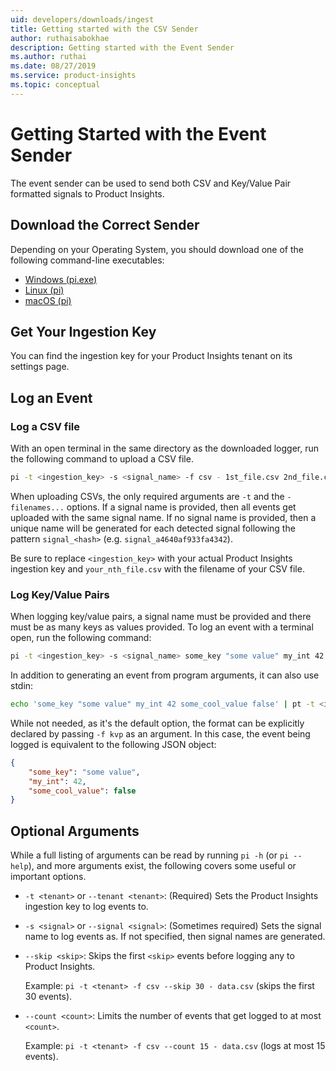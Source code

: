```yaml
---
uid: developers/downloads/ingest
title: Getting started with the CSV Sender
author: ruthaisabokhae
description: Getting started with the Event Sender
ms.author: ruthai
ms.date: 08/27/2019
ms.service: product-insights
ms.topic: conceptual
---
```

# Getting Started with the Event Sender
The event sender can be used to send both CSV and Key/Value Pair formatted signals to Product Insights.


## Download the Correct Sender
Depending on your Operating System, you should download one of the following command-line executables:

* [Windows (pi.exe)](https://download.pi.dynamics.com/sdk/ProductInsightsSenders/EventSender/Windows/pi.exe)
* [Linux (pi)](https://download.pi.dynamics.com/sdk/ProductInsightsSenders/EventSender/Linux/pi)
* [macOS (pi)](https://download.pi.dynamics.com/sdk/ProductInsightsSenders/EventSender/macOS/pi)


## Get Your Ingestion Key
You can find the ingestion key for your Product Insights tenant on its settings page.


## Log an Event

### Log a CSV file
With an open terminal in the same directory as the downloaded logger, run the following command to upload a CSV file.

```bash
pi -t <ingestion_key> -s <signal_name> -f csv - 1st_file.csv 2nd_file.csv ... nth_file.csv
```

When uploading CSVs, the only required arguments are `-t` and the `- filenames...` options. If a signal name is provided, then all events get uploaded with the same signal name. If no signal name is provided, then a unique name will be generated for each detected signal following the pattern `signal_<hash>` (e.g. `signal_a4640af933fa4342`).

Be sure to replace `<ingestion_key>` with your actual Product Insights ingestion key and `your_nth_file.csv` with the filename of your CSV file.


### Log Key/Value Pairs
When logging key/value pairs, a signal name must be provided and there must be as many keys as values provided. To log an event with a terminal open, run the following command:
```bash
pi -t <ingestion_key> -s <signal_name> some_key "some value" my_int 42 some_cool_value false
``` 

In addition to generating an event from program arguments, it can also use stdin:
```bash
echo 'some_key "some value" my_int 42 some_cool_value false' | pt -t <ingestion_key> -s <signal_name> -
```

While not needed, as it's the default option, the format can be explicitly declared by passing `-f kvp` as an argument. In this case, the event being logged is equivalent to the following JSON object:
```json
{
    "some_key": "some value",
    "my_int": 42,
    "some_cool_value": false
}
```


## Optional Arguments
While a full listing of arguments can be read by running `pi -h` (or `pi --help`), and more arguments exist, the following covers some useful or important options.

* `-t <tenant>` or `--tenant <tenant>`: (Required) Sets the Product Insights ingestion key to log events to.

* `-s <signal>` or `--signal <signal>`: (Sometimes required) Sets the signal name to log events as. If not specified, then signal names are generated.

* `--skip <skip>`: Skips the first `<skip>` events before logging any to Product Insights.

    Example: `pi -t <tenant> -f csv --skip 30 - data.csv` (skips the first 30 events).

* `--count <count>`: Limits the number of events that get logged to at most `<count>`.

    Example: `pi -t <tenant> -f csv --count 15 - data.csv` (logs at most 15 events).
